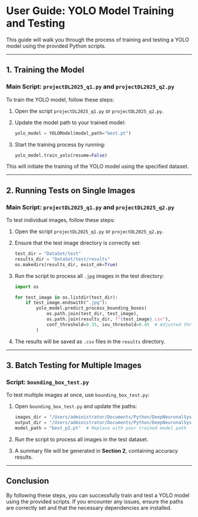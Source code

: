 # **User Guide: YOLO Model Training and Testing**

This guide will walk you through the process of training and testing a YOLO model using the provided Python scripts.

---
## **1. Training the Model**
### **Main Script: `projectDL2025_q1.py` and `projectDL2025_q2.py`**
To train the YOLO model, follow these steps:

1. Open the script `projectDL2025_q1.py` or `projectDL2025_q2.py`.
2. Update the model path to your trained model:

   ```python
   yolo_model = YOLOModel(model_path="best.pt")
   ```

3. Start the training process by running:

   ```python
   yolo_model.train_yolo(resume=False)
   ```

This will initiate the training of the YOLO model using the specified dataset.

---
## **2. Running Tests on Single Images**
### **Main Script: `projectDL2025_q1.py` and `projectDL2025_q2.py`**
To test individual images, follow these steps:

1.  Open the script `projectDL2025_q1.py` or `projectDL2025_q2.py`.
2. Ensure that the test image directory is correctly set:

   ```python
   test_dir = "DataSet/test"
   results_dir = "DataSet/test/results"
   os.makedirs(results_dir, exist_ok=True)
   ```

3. Run the script to process all `.jpg` images in the test directory:

   ```python
   import os

   for test_image in os.listdir(test_dir):
       if test_image.endswith(".jpg"):
           yolo_model.predict_process_bounding_boxes(
               os.path.join(test_dir, test_image),
               os.path.join(results_dir, f"{test_image}.csv"),
               conf_threshold=0.35, iou_threshold=0.45  # Adjusted thresholds
           )
   ```

4. The results will be saved as `.csv` files in the `results` directory.

---
## **3. Batch Testing for Multiple Images**
### **Script: `bounding_box_test.py`**
To test multiple images at once, use `bounding_box_test.py`:

1. Open `bounding_box_test.py` and update the paths:

   ```python
   images_dir = "/Users/administrator/Documents/Python/DeepNeuronalSystems-Final/DataSet/test/images"  # Path to the test images
   output_dir = "/Users/administrator/Documents/Python/DeepNeuronalSystems-Final/DataSet/test/results"  # Path to save the results
   model_path = "best_p2.pt"  # Replace with your trained model path
   ```

2. Run the script to process all images in the test dataset.
3. A summary file will be generated in **Section 2**, containing accuracy results.

---
## **Conclusion**
By following these steps, you can successfully train and test a YOLO model using the provided scripts. If you encounter any issues, ensure the paths are correctly set and that the necessary dependencies are installed.

